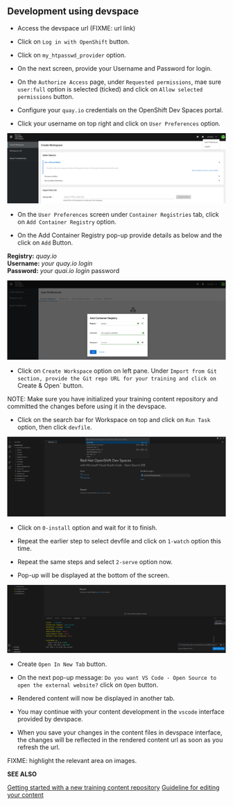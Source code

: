 ## Development using devspace 

- Access the devspace url (FIXME: url link)

- Click on `Log in with OpenShift` button.

- Click on `my_htpasswd_provider` option.

- On the next screen, provide your Username and Password for login.

- On the `Authorize Access` page, under `Requested permissions`, mae sure `user:full` option is selected (ticked) and click on `Allow selected permissions` button.

- Configure your `quay.io` credentials on the OpenShift Dev Spaces portal.

- Click your username on top right and click on `User Preferences` option.

![](./images/devspace-userpreferences.png)

- On the `User Preferences` screen under `Container Registries` tab, click on `Add Container Registry` option.

- On the Add Container Registry pop-up provide details as below and the click on `Add` Button.

**Registry:** *quay.io* <br>
**Username:** *your quay.io login* <br>
**Password:** *your quai.io login* password <br>

![quay-credentials](./images/quay-credentials.png)

- Click on `Create Workspace` option on left pane.
Under `Import from Git section, provide the Git repo URL for your training and click on `Create & Open` button.


NOTE: Make sure you have initialized your training content repository and committed the changes before using it in the devspace.

- Click on the search bar for Workspace on top and click on `Run Task` option, then click `devfile`.

![devspace-runtask](./images/devspace-runtask.png)

- Click on `0-install` option and wait for it to finish.

- Repeat the earlier step to select devfile and click on `1-watch` option this time.

- Repeat the same steps and select `2-serve` option now.

- Pop-up will be displayed at the bottom of the screen.

![devspace-pop-up](./images/devspace-pop-up.png)

- Create `Open In New Tab` button.

- On the next pop-up message: `Do you want VS Code - Open Source to open the external website?` click on `Open` button.

- Rendered content will now be displayed in another tab.

- You may continue with your content development in the `vscode` interface provided by devspace.

- When you save your changes in the content files in devspace interface, the changes will be reflected in the rendered content url as soon as you refresh the url.

FIXME: highlight the relevant area on images.

**SEE ALSO**

[Getting started with a new training content repository](./README.md)
[Guideline for editing your content](./USAGE.md)
